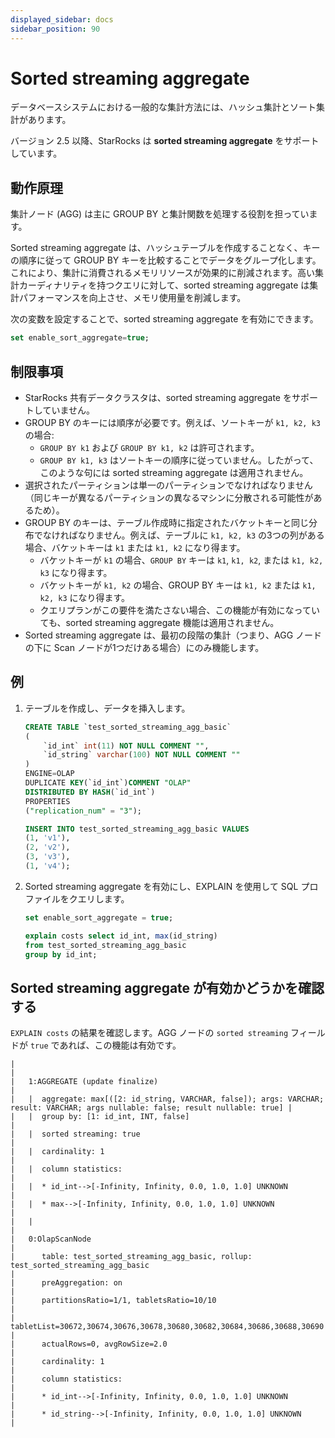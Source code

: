 ```yaml
---
displayed_sidebar: docs
sidebar_position: 90
---
```


# Sorted streaming aggregate

データベースシステムにおける一般的な集計方法には、ハッシュ集計とソート集計があります。

バージョン 2.5 以降、StarRocks は **sorted streaming aggregate** をサポートしています。

## 動作原理

集計ノード (AGG) は主に GROUP BY と集計関数を処理する役割を担っています。

Sorted streaming aggregate は、ハッシュテーブルを作成することなく、キーの順序に従って GROUP BY キーを比較することでデータをグループ化します。これにより、集計に消費されるメモリリソースが効果的に削減されます。高い集計カーディナリティを持つクエリに対して、sorted streaming aggregate は集計パフォーマンスを向上させ、メモリ使用量を削減します。

次の変数を設定することで、sorted streaming aggregate を有効にできます。

```SQL
set enable_sort_aggregate=true;
```

## 制限事項

- StarRocks 共有データクラスタは、sorted streaming aggregate をサポートしていません。
- GROUP BY のキーには順序が必要です。例えば、ソートキーが `k1, k2, k3` の場合:
  - `GROUP BY k1` および `GROUP BY k1, k2` は許可されます。
  - `GROUP BY k1, k3` はソートキーの順序に従っていません。したがって、このような句には sorted streaming aggregate は適用されません。
- 選択されたパーティションは単一のパーティションでなければなりません（同じキーが異なるパーティションの異なるマシンに分散される可能性があるため）。
- GROUP BY のキーは、テーブル作成時に指定されたバケットキーと同じ分布でなければなりません。例えば、テーブルに `k1, k2, k3` の3つの列がある場合、バケットキーは `k1` または `k1, k2` になり得ます。
  - バケットキーが `k1` の場合、`GROUP BY` キーは `k1`, `k1, k2`, または `k1, k2, k3` になり得ます。
  - バケットキーが `k1, k2` の場合、GROUP BY キーは `k1, k2` または `k1, k2, k3` になり得ます。
  - クエリプランがこの要件を満たさない場合、この機能が有効になっていても、sorted streaming aggregate 機能は適用されません。
- Sorted streaming aggregate は、最初の段階の集計（つまり、AGG ノードの下に Scan ノードが1つだけある場合）にのみ機能します。

## 例

1. テーブルを作成し、データを挿入します。

    ```SQL
    CREATE TABLE `test_sorted_streaming_agg_basic`
    (
        `id_int` int(11) NOT NULL COMMENT "",
        `id_string` varchar(100) NOT NULL COMMENT ""
    ) 
    ENGINE=OLAP 
    DUPLICATE KEY(`id_int`)COMMENT "OLAP"
    DISTRIBUTED BY HASH(`id_int`)
    PROPERTIES
    ("replication_num" = "3"); 

    INSERT INTO test_sorted_streaming_agg_basic VALUES
    (1, 'v1'),
    (2, 'v2'),
    (3, 'v3'),
    (1, 'v4');
    ```

2. Sorted streaming aggregate を有効にし、EXPLAIN を使用して SQL プロファイルをクエリします。

    ```SQL
    set enable_sort_aggregate = true;

    explain costs select id_int, max(id_string)
    from test_sorted_streaming_agg_basic
    group by id_int;
    ```

## Sorted streaming aggregate が有効かどうかを確認する

`EXPLAIN costs` の結果を確認します。AGG ノードの `sorted streaming` フィールドが `true` であれば、この機能は有効です。

```Plain
|                                                                                                                                    |
|   1:AGGREGATE (update finalize)                                                                                                    |
|   |  aggregate: max[([2: id_string, VARCHAR, false]); args: VARCHAR; result: VARCHAR; args nullable: false; result nullable: true] |
|   |  group by: [1: id_int, INT, false]                                                                                             |
|   |  sorted streaming: true                                                                                                        |
|   |  cardinality: 1                                                                                                                |
|   |  column statistics:                                                                                                            |
|   |  * id_int-->[-Infinity, Infinity, 0.0, 1.0, 1.0] UNKNOWN                                                                       |
|   |  * max-->[-Infinity, Infinity, 0.0, 1.0, 1.0] UNKNOWN                                                                          |
|   |                                                                                                                                |
|   0:OlapScanNode                                                                                                                   |
|      table: test_sorted_streaming_agg_basic, rollup: test_sorted_streaming_agg_basic                                               |
|      preAggregation: on                                                                                                            |
|      partitionsRatio=1/1, tabletsRatio=10/10                                                                                       |
|      tabletList=30672,30674,30676,30678,30680,30682,30684,30686,30688,30690                                                        |
|      actualRows=0, avgRowSize=2.0                                                                                                  |
|      cardinality: 1                                                                                                                |
|      column statistics:                                                                                                            |
|      * id_int-->[-Infinity, Infinity, 0.0, 1.0, 1.0] UNKNOWN                                                                       |
|      * id_string-->[-Infinity, Infinity, 0.0, 1.0, 1.0] UNKNOWN                                                                    |
```